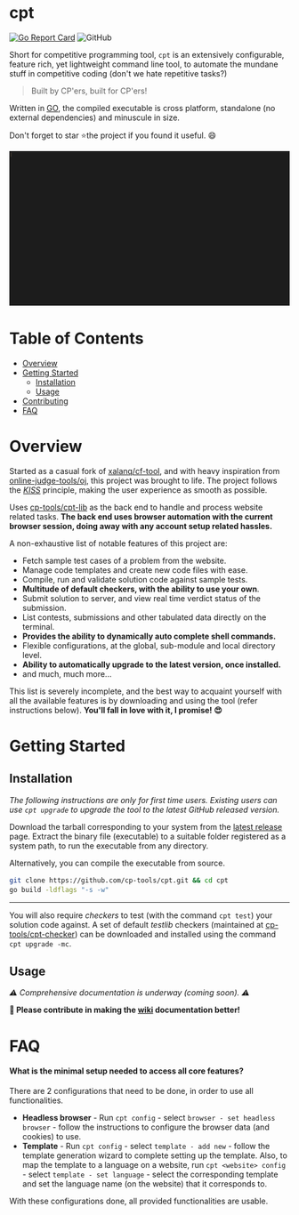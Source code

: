 # cpt 
[![Go Report Card](https://goreportcard.com/badge/github.com/cp-tools/cpt-lib)](https://goreportcard.com/report/github.com/cp-tools/cpt-lib) ![GitHub](https://img.shields.io/github/license/cp-tools/cpt)

Short for competitive programming tool, `cpt` is an extensively configurable, feature rich, yet lightweight command line tool, to automate the mundane stuff in competitive coding (don't we hate repetitive tasks?)

> Built by CP'ers, built for CP'ers!

Written in [GO](https://golang.org), the compiled executable is cross platform, standalone (no external dependencies) and minuscule in size.

Don't forget to star :star:the project if you found it useful. :smile:



![](assets/demo.gif)

# Table of Contents

- [Overview](#overview)
- [Getting Started](#getting-started)
  - [Installation](#installation)
  - [Usage](#usage)
- [Contributing](CONTRIBUTING.md)
- [FAQ](#faq)

# Overview

Started as a casual fork of [xalanq/cf-tool](https://github.com/xalanq/cf-tool), and with heavy inspiration from [online-judge-tools/oj](https://github.com/online-judge-tools/oj), this project was brought to life. The project follows the *[KISS](https://en.wikipedia.org/wiki/KISS_principle)* principle, making the user experience as smooth as possible.

Uses [cp-tools/cpt-lib](https://github.com/cp-tools/cpt-lib) as the back end to handle and process website related tasks. **The back end uses browser automation with the current browser session, doing away with any account setup related hassles.**

A non-exhaustive list of notable features of this project are:

- Fetch sample test cases of a problem from the website.
- Manage code templates and create new code files with ease.
- Compile, run and validate solution code against sample tests.
- **Multitude of default checkers, with the ability to use your own**.
- Submit solution to server, and view real time verdict status of the submission.
- List contests, submissions and other tabulated data directly on the terminal.
- **Provides the ability to dynamically auto complete shell commands.**
- Flexible configurations, at the global, sub-module and local directory level.
- **Ability to automatically upgrade to the latest version, once installed.**
- and much, much more...

This list is severely incomplete, and the best way to acquaint yourself with all the available features is by downloading and using the tool (refer instructions below). **You'll fall in love with it, I promise! :heart_eyes:**

# Getting Started

## Installation

*The following instructions are only for first time users. Existing users can use `cpt upgrade` to upgrade the tool to the latest GitHub released version.*

Download the tarball corresponding to your system from the [latest release](https://github.com/cp-tools/cpt/releases/latest) page. Extract the binary file (executable) to a suitable folder registered as a system path, to run the executable from any directory.

Alternatively, you can compile the executable from source.

```bash
git clone https://github.com/cp-tools/cpt.git && cd cpt
go build -ldflags "-s -w"
```

---

You will also require *checkers* to test (with the command `cpt test`) your solution code against. A set of default *testlib* checkers (maintained at [cp-tools/cpt-checker](https://github.com/cp-tools/cpt-checker)) can be downloaded and installed using the command `cpt upgrade -mc`.

## Usage

*:warning: Comprehensive documentation is underway (coming soon). :warning:*

**:mega: Please contribute in making the [wiki](https://github.com/cp-tools/cpt/wiki) documentation better!**

# FAQ

#### What is the minimal setup needed to access all core features?

There are 2 configurations that need to be done, in order to use all functionalities.

- **Headless browser** - Run `cpt config` - select `browser - set headless browser` - follow the instructions to configure the browser data (and cookies) to use.
- **Template** - Run `cpt config` - select `template - add new` - follow the template generation wizard to complete setting up the template. Also, to map the template to a language on a website, run `cpt <website> config` - select `template - set language` - select the corresponding template and set the language name (on the website) that it corresponds to.

With these configurations done, all provided functionalities are usable.